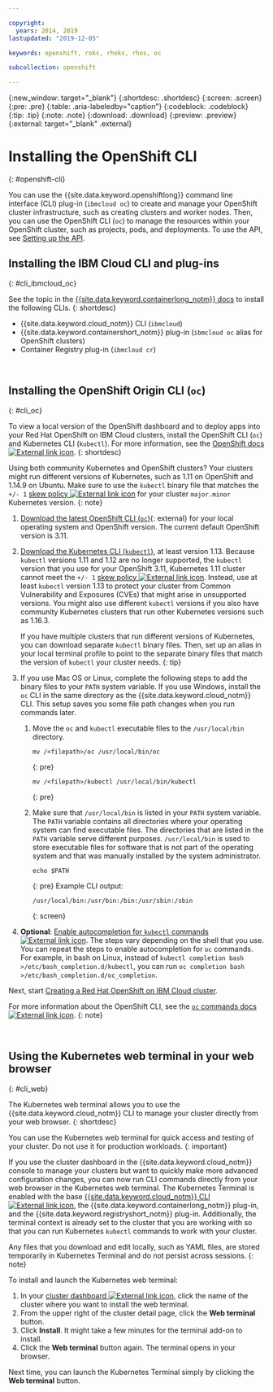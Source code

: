 ```yaml
---

copyright:
  years: 2014, 2019
lastupdated: "2019-12-05"

keywords: openshift, roks, rhoks, rhos, oc

subcollection: openshift

---
```


{:new_window: target="_blank"}
{:shortdesc: .shortdesc}
{:screen: .screen}
{:pre: .pre}
{:table: .aria-labeledby="caption"}
{:codeblock: .codeblock}
{:tip: .tip}
{:note: .note}
{:download: .download}
{:preview: .preview} 
{:external: target="_blank" .external}


# Installing the OpenShift CLI
{: #openshift-cli}

You can use the {{site.data.keyword.openshiftlong}} command line interface (CLI) plug-in (`ibmcloud oc`) to create and manage your OpenShift cluster infrastructure, such as creating clusters and worker nodes. Then, you can use the OpenShift CLI (`oc`) to manage the resources within your OpenShift cluster, such as projects, pods, and deployments. To use the API, see [Setting up the API](/docs/openshift?topic=openshift-cs_api_install).

## Installing the IBM Cloud CLI and plug-ins
{: #cli_ibmcloud_oc}

See the topic in the [{{site.data.keyword.containerlong_notm}} docs](/docs/containers?topic=containers-cs_cli_install#cs_cli_install_steps) to install the following CLIs.
{: shortdesc}

* {{site.data.keyword.cloud_notm}} CLI (`ibmcloud`)
* {{site.data.keyword.containershort_notm}} plug-in (`ibmcloud oc` alias for OpenShift clusters)
* Container Registry plug-in (`ibmcloud cr`)

<br />


## Installing the OpenShift Origin CLI (`oc`)
{: #cli_oc}

To view a local version of the OpenShift dashboard and to deploy apps into your Red Hat OpenShift on IBM Cloud clusters, install the OpenShift CLI (`oc`) and Kubernetes CLI (`kubectl`). For more information, see the [OpenShift docs ![External link icon](../icons/launch-glyph.svg "External link icon")](https://docs.openshift.com/container-platform/3.11/cli_reference/get_started_cli.html).
{: shortdesc}

Using both community Kubernetes and OpenShift clusters? Your clusters might run different versions of Kubernetes, such as 1.11 on OpenShift and 1.14.9 on Ubuntu. Make sure to use the `kubectl` binary file that matches the `+/- 1` [skew policy ![External link icon](../icons/launch-glyph.svg "External link icon")](https://kubernetes.io/docs/setup/release/version-skew-policy/) for your cluster `major.minor` Kubernetes version.
{: note}

1.  [Download the latest OpenShift CLI (`oc`)](https://mirror.openshift.com/pub/openshift-v3/clients/){: external} for your local operating system and OpenShift version. The current default OpenShift version is 3.11.

2.  [Download the Kubernetes CLI (`kubectl`)](/docs/containers?topic=containers-cs_cli_install#kubectl), at least version 1.13. Because `kubectl` versions 1.11 and 1.12 are no longer supported, the `kubectl` version that you use for your OpenShift 3.11, Kubernetes 1.11 cluster cannot meet the `+/- 1` [skew policy ![External link icon](../icons/launch-glyph.svg "External link icon")](https://kubernetes.io/docs/setup/release/version-skew-policy/). Instead, use at least `kubectl` version 1.13 to protect your cluster from Common Vulnerability and Exposures (CVEs) that might arise in unsupported versions. You might also use different `kubectl` versions if you also have community Kubernetes clusters that run other Kubernetes versions such as 1.16.3.

    If you have multiple clusters that run different versions of Kubernetes, you can download separate `kubectl` binary files. Then, set up an alias in your local terminal profile to point to the separate binary files that match the version of `kubectl` your cluster needs.
    {: tip}

3.  If you use Mac OS or Linux, complete the following steps to add the binary files to your `PATH` system variable. If you use Windows, install the `oc` CLI in the same directory as the {{site.data.keyword.cloud_notm}} CLI. This setup saves you some file path changes when you run commands later.
    1.  Move the `oc` and `kubectl` executable files to the `/usr/local/bin` directory.
        ```
        mv /<filepath>/oc /usr/local/bin/oc
        ```
        {: pre}

        ```
        mv /<filepath>/kubectl /usr/local/bin/kubectl
        ```
        {: pre}

    2.  Make sure that `/usr/local/bin` is listed in your `PATH` system variable. The `PATH` variable contains all directories where your operating system can find executable files. The directories that are listed in the `PATH` variable serve different purposes. `/usr/local/bin` is used to store executable files for software that is not part of the operating system and that was manually installed by the system administrator.
        ```
        echo $PATH
        ```
        {: pre}
        Example CLI output:
        ```
        /usr/local/bin:/usr/bin:/bin:/usr/sbin:/sbin
        ```
        {: screen}
4.  **Optional**: [Enable autocompletion for `kubectl` commands ![External link icon](../icons/launch-glyph.svg "External link icon")](https://kubernetes.io/docs/tasks/tools/install-kubectl/#enabling-shell-autocompletion). The steps vary depending on the shell that you use. You can repeat the steps to enable autocompletion for `oc` commands. For example, in bash on Linux, instead of `kubectl completion bash >/etc/bash_completion.d/kubectl`, you can run `oc completion bash >/etc/bash_completion.d/oc_completion`.

Next, start [Creating a Red Hat OpenShift on IBM Cloud cluster](/docs/openshift?topic=openshift-openshift_tutorial).

For more information about the OpenShift CLI, see the [`oc` commands docs ![External link icon](../icons/launch-glyph.svg "External link icon")](https://docs.openshift.com/container-platform/3.11/cli_reference/basic_cli_operations.html).
{: note}

<br />


## Using the Kubernetes web terminal in your web browser
{: #cli_web}

The Kubernetes web terminal allows you to use the {{site.data.keyword.cloud_notm}} CLI to manage your cluster directly from your web browser.
{: shortdesc}

You can use the Kubernetes web terminal for quick access and testing of your cluster. Do not use it for production workloads.
{: important}

If you use the cluster dashboard in the {{site.data.keyword.cloud_notm}} console to manage your clusters but want to quickly make more advanced configuration changes, you can now run CLI commands directly from your web browser in the Kubernetes web terminal. The Kubernetes Terminal is enabled with the base [{{site.data.keyword.cloud_notm}} CLI ![External link icon](../icons/launch-glyph.svg "External link icon")](/docs/cli?topic=cloud-cli-getting-started), the {{site.data.keyword.containerlong_notm}} plug-in, and the {{site.data.keyword.registryshort_notm}} plug-in. Additionally, the terminal context is already set to the cluster that you are working with so that you can run Kubernetes `kubectl` commands to work with your cluster.

Any files that you download and edit locally, such as YAML files, are stored temporarily in Kubernetes Terminal and do not persist across sessions.
{: note}

To install and launch the Kubernetes web terminal:

1. In your [cluster dashboard ![External link icon](../icons/launch-glyph.svg "External link icon")](https://cloud.ibm.com/kubernetes/clusters), click the name of the cluster where you want to install the web terminal.
2.  From the upper right of the cluster detail page, click the **Web terminal** button.
3.  Click **Install**. It might take a few minutes for the terminal add-on to install.
4.  Click the **Web terminal** button again. The terminal opens in your browser.

Next time, you can launch the Kubernetes Terminal simply by clicking the **Web terminal** button.
